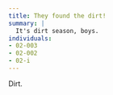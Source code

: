 ```yaml
---
title: They found the dirt!
summary: |
  It's dirt season, boys.
individuals:
- 02-003
- 02-002
- 02-i
---
```

Dirt.